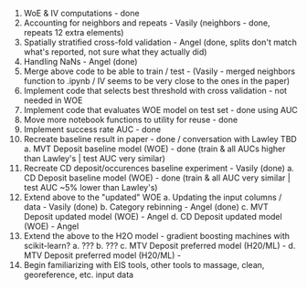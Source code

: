1. WoE & IV computations - done
2. Accounting for neighbors and repeats - Vasily (neighbors - done, repeats 12 extra elements)
3. Spatially stratified cross-fold validation - Angel (done, splits don't match what's reported, not sure what they actually did)
4. Handling NaNs - Angel (done)
5. Merge above code to be able to train / test - (Vasily - merged neighbors function to .ipynb / IV seems to be very close to the ones in the paper)
6. Implement code that selects best threshold with cross validation - not needed in WOE
7. Implement code that evaluates WOE model on test set - done using AUC
8. Move more notebook functions to utility for reuse - done
9. Implement success rate AUC - done
10. Recreate baseline result in paper - done / conversation with Lawley TBD
    a. MVT Deposit baseline model (WOE) - done (train & all AUCs higher than Lawley's | test AUC very similar) 
11. Recreate CD deposit/occurences baseline experiment - Vasily (done)
    a. CD Deposit baseline model (WOE) - done (train & all AUC very similar | test AUC ~5% lower than Lawley's)
12. Extend above to the "updated" WOE
    a. Updating the input columns / data - Vasily (done)
    b. Category rebinning - Angel (done)
    c. MVT Deposit updated model (WOE) - Angel
    d. CD Deposit updated model (WOE) - Angel
13. Extend the above to the H2O model - gradient boosting machines with scikit-learn?
    a. ???
    b. ???
    c. MTV Deposit preferred model (H20/ML) - 
    d. MTV Deposit preferred model (H20/ML) - 
14. Begin familiarizing with EIS tools, other tools to massage, clean, georeference, etc. input data

    
     
    
